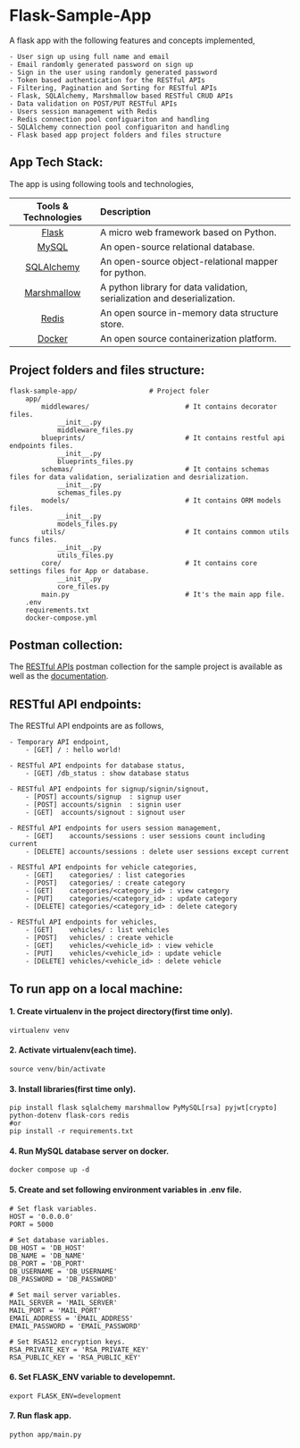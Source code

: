 # Flask-Sample-App

A flask app with the following features and concepts implemented,
    
    - User sign up using full name and email
    - Email randomly generated password on sign up
    - Sign in the user using randomly generated password
    - Token based authentication for the RESTful APIs
    - Filtering, Pagination and Sorting for RESTful APIs
    - Flask, SQLAlchemy, Marshmallow based RESTful CRUD APIs
    - Data validation on POST/PUT RESTful APIs
    - Users session management with Redis
    - Redis connection pool configuariton and handling
    - SQLAlchemy connection pool configuariton and handling
    - Flask based app project folders and files structure

## App Tech Stack:

The app is using following tools and technologies,

| Tools & Technologies      | Description  |
| :-------------: |:-------------|
| [Flask](https://flask.palletsprojects.com/) | A micro web framework based on Python. |
| [MySQL](https://www.mysql.com/) | An open-source relational database. |
| [SQLAlchemy](https://www.sqlalchemy.org/) | An open-source object-relational mapper for python. |
| [Marshmallow](https://marshmallow.readthedocs.io/) | A python library for data validation, serialization and deserialization. |
| [Redis](https://redis.io/) | An open source in-memory data structure store. |
| [Docker](https://hub.docker.com/) | An open source containerization platform. |

## Project folders and files structure:
    
    flask-sample-app/                  # Project foler
        app/
            middlewares/                        # It contains decorator files.
                __init__.py
                middleware_files.py
            blueprints/                         # It contains restful api endpoints files.
                __init__.py
                blueprints_files.py
            schemas/                            # It contains schemas files for data validation, serialization and desrialization.
                __init__.py
                schemas_files.py
            models/                             # It contains ORM models files.
                __init__.py
                models_files.py
            utils/                              # It contains common utils funcs files.
                __init__.py
                utils_files.py
            core/                               # It contains core settings files for App or database.
                __init__.py
                core_files.py
            main.py                             # It's the main app file.
        .env
        requirements.txt
        docker-compose.yml

## Postman collection:

The [RESTful APIs](https://www.postman.com/ma593y/workspace/flask-sample-app/collection/14268727-93cfcfd1-0e67-40d1-9c6e-e442e26d900d?ctx=documentation) postman collection for the sample project is available as well as the [documentation](https://www.postman.com/ma593y/workspace/flask-sample-app/documentation/14268727-93cfcfd1-0e67-40d1-9c6e-e442e26d900d).

## RESTful API endpoints:

The RESTful API endpoints are as follows,

    - Temporary API endpoint,
        - [GET] / : hello world!

    - RESTful API endpoints for database status,
        - [GET] /db_status : show database status

    - RESTful API endpoints for signup/signin/signout,
        - [POST] accounts/signup  : signup user
        - [POST] accounts/signin  : signin user
        - [GET]  accounts/signout : signout user

    - RESTful API endpoints for users session management,
        - [GET]    accounts/sessions : user sessions count including current
        - [DELETE] accounts/sessions : delete user sessions except current

    - RESTful API endpoints for vehicle categories,
        - [GET]    categories/ : list categories
        - [POST]   categories/ : create category
        - [GET]    categories/<category_id> : view category
        - [PUT]    categories/<category_id> : update category
        - [DELETE] categories/<category_id> : delete category

    - RESTful API endpoints for vehicles,
        - [GET]    vehicles/ : list vehicles
        - [POST]   vehicles/ : create vehicle
        - [GET]    vehicles/<vehicle_id> : view vehicle
        - [PUT]    vehicles/<vehicle_id> : update vehicle
        - [DELETE] vehicles/<vehicle_id> : delete vehicle 

## To run app on a local machine:

  #### 1. Create virtualenv in the project directory(first time only).
    virtualenv venv

  #### 2. Activate virtualenv(each time).
    source venv/bin/activate

  #### 3. Install libraries(first time only).
    pip install flask sqlalchemy marshmallow PyMySQL[rsa] pyjwt[crypto] python-dotenv flask-cors redis
    #or
    pip install -r requirements.txt

  #### 4. Run MySQL database server on docker.
    docker compose up -d

  #### 5. Create and set following environment variables in .env file.
    # Set flask variables.
    HOST = '0.0.0.0'
    PORT = 5000

    # Set database variables.
    DB_HOST = 'DB_HOST'
    DB_NAME = 'DB_NAME'
    DB_PORT = 'DB_PORT'
    DB_USERNAME = 'DB_USERNAME'
    DB_PASSWORD = 'DB_PASSWORD'

    # Set mail server variables.
    MAIL_SERVER = 'MAIL_SERVER'
    MAIL_PORT = 'MAIL_PORT'
    EMAIL_ADDRESS = 'EMAIL_ADDRESS'
    EMAIL_PASSWORD = 'EMAIL_PASSWORD'

    # Set RSA512 encryption keys.
    RSA_PRIVATE_KEY = 'RSA_PRIVATE_KEY'
    RSA_PUBLIC_KEY = 'RSA_PUBLIC_KEY'

  #### 6. Set FLASK_ENV variable to developemnt.
    export FLASK_ENV=development

  #### 7. Run flask app.
    python app/main.py